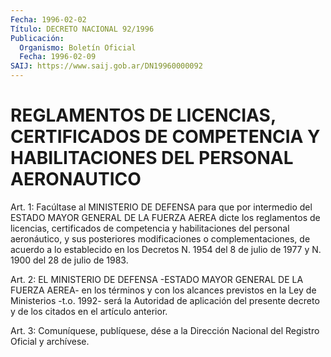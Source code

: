```yaml
---
Fecha: 1996-02-02
Título: DECRETO NACIONAL 92/1996
Publicación:
  Organismo: Boletín Oficial
  Fecha: 1996-02-09
SAIJ: https://www.saij.gob.ar/DN19960000092
---
```

# REGLAMENTOS DE LICENCIAS, CERTIFICADOS DE COMPETENCIA Y HABILITACIONES DEL PERSONAL AERONAUTICO

<a id="1"></a>
Art. 1:  Facúltase  al MINISTERIO DE DEFENSA  para  que  por intermedio del ESTADO MAYOR  GENERAL  DE  LA FUERZA AEREA dicte los reglamentos de licencias, certificados de competencia y habilitaciones  del  personal  aeronáutico,  y    sus   posteriores modificaciones o complementaciones, de acuerdo a lo establecido  en los Decretos N. 1954 del 8 de julio de 1977 y N. 1900 del 28 de julio de 1983.

<a id="2"></a>
Art.  2:  EL  MINISTERIO  DE  DEFENSA -ESTADO MAYOR GENERAL DE LA FUERZA AEREA- en los términos y con  los  alcances  previstos en la Ley de Ministerios -t.o. 1992- será la Autoridad de aplicación  del presente   decreto  y  de  los  citados  en  el  artículo  anterior.

<a id="3"></a>
Art. 3: Comuníquese,  publíquese, dése a la Dirección Nacional del Registro Oficial y archívese.
